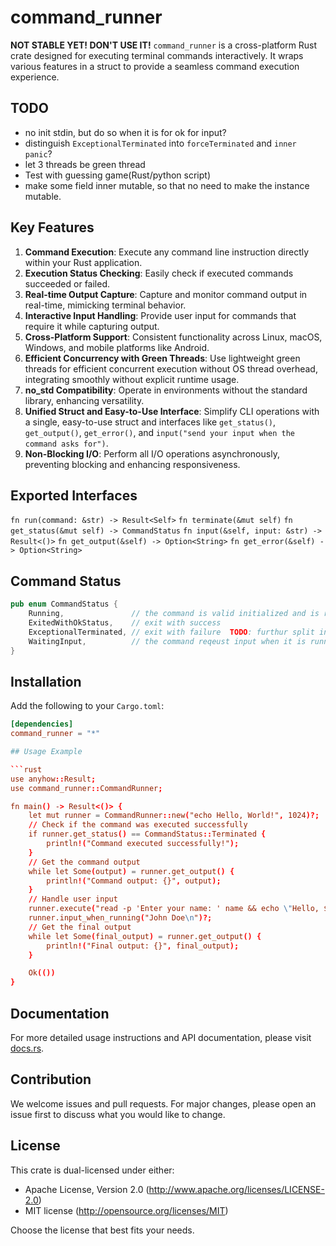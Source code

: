 # command_runner
 **NOT STABLE YET! DON'T USE IT!**
`command_runner` is a cross-platform Rust crate designed for executing terminal commands interactively. It wraps various features in a struct to provide a seamless command execution experience.

## TODO
- no init stdin, but do so when it is for ok for input?
- distinguish `ExceptionalTerminated` into `forceTerminated` and `inner panic`?
- let 3 threads be green thread
- Test with guessing game(Rust/python script)
- make some field inner mutable, so that no need to make the instance mutable.

## Key Features

1. **Command Execution**: Execute any command line instruction directly within your Rust application.
2. **Execution Status Checking**: Easily check if executed commands succeeded or failed.
3. **Real-time Output Capture**: Capture and monitor command output in real-time, mimicking terminal behavior.
4. **Interactive Input Handling**: Provide user input for commands that require it while capturing output.
5. **Cross-Platform Support**: Consistent functionality across Linux, macOS, Windows, and mobile platforms like Android.
6. **Efficient Concurrency with Green Threads**: Use lightweight green threads for efficient concurrent execution without OS thread overhead, integrating smoothly without explicit runtime usage.
7. **no_std Compatibility**: Operate in environments without the standard library, enhancing versatility.
8. **Unified Struct and Easy-to-Use Interface**: Simplify CLI operations with a single, easy-to-use struct and interfaces like `get_status()`, `get_output()`, `get_error()`, and `input("send your input when the command asks for")`.
9. **Non-Blocking I/O**: Perform all I/O operations asynchronously, preventing blocking and enhancing responsiveness.

## Exported Interfaces

`fn run(command: &str) -> Result<Self>`
`fn terminate(&mut self)`
`fn get_status(&mut self) -> CommandStatus`
`fn input(&self, input: &str) -> Result<()>`
`fn get_output(&self) -> Option<String>`
`fn get_error(&self) -> Option<String>`

## Command Status
```rust
pub enum CommandStatus {
    Running,               // the command is valid initialized and is running
    ExitedWithOkStatus,    // exit with success
    ExceptionalTerminated, // exit with failure  TODO: furthur split into `ForceTerminated` and `ExitedPanic`?
    WaitingInput,          // the command reqeust input when it is running
}
```

## Installation

Add the following to your `Cargo.toml`:

```toml
[dependencies]
command_runner = "*"

## Usage Example

```rust
use anyhow::Result;
use command_runner::CommandRunner;

fn main() -> Result<()> {
    let mut runner = CommandRunner::new("echo Hello, World!", 1024)?;
    // Check if the command was executed successfully
    if runner.get_status() == CommandStatus::Terminated {
        println!("Command executed successfully!");
    }
    // Get the command output
    while let Some(output) = runner.get_output() {
        println!("Command output: {}", output);
    }
    // Handle user input
    runner.execute("read -p 'Enter your name: ' name && echo \"Hello, $name\"")?;
    runner.input_when_running("John Doe\n")?;
    // Get the final output
    while let Some(final_output) = runner.get_output() {
        println!("Final output: {}", final_output);
    }

    Ok(())
}
```

## Documentation

For more detailed usage instructions and API documentation, please visit [docs.rs](https://docs.rs/command_runner).

## Contribution

We welcome issues and pull requests. For major changes, please open an issue first to discuss what you would like to change.

## License

This crate is dual-licensed under either:

- Apache License, Version 2.0 (http://www.apache.org/licenses/LICENSE-2.0)
- MIT license (http://opensource.org/licenses/MIT)

Choose the license that best fits your needs.

